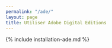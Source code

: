 ```yaml
---
permalink: "/ade/"
layout: page
title: Utiliser Adobe Digital Editions
---
```


{% include installation-ade.md %}
